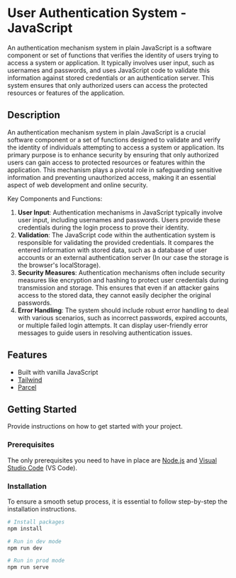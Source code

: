 # User Authentication System - JavaScript

An authentication mechanism system in plain JavaScript is a software component or set of functions that verifies the identity of users trying to access a system or application. It typically involves user input, such as usernames and passwords, and uses JavaScript code to validate this information against stored credentials or an authentication server. This system ensures that only authorized users can access the protected resources or features of the application.

## Description

An authentication mechanism system in plain JavaScript is a crucial software component or a set of functions designed to validate and verify the identity of individuals attempting to access a system or application. Its primary purpose is to enhance security by ensuring that only authorized users can gain access to protected resources or features within the application. This mechanism plays a pivotal role in safeguarding sensitive information and preventing unauthorized access, making it an essential aspect of web development and online security.

Key Components and Functions:

1. **User Input**: Authentication mechanisms in JavaScript typically involve user input, including usernames and passwords. Users provide these credentials during the login process to prove their identity.
2. **Validation**: The JavaScript code within the authentication system is responsible for validating the provided credentials. It compares the entered information with stored data, such as a database of user accounts or an external authentication server (In our case the storage is the browser's localStorage).
3. **Security Measures**: Authentication mechanisms often include security measures like encryption and hashing to protect user credentials during transmission and storage. This ensures that even if an attacker gains access to the stored data, they cannot easily decipher the original passwords.
4. **Error Handling**: The system should include robust error handling to deal with various scenarios, such as incorrect passwords, expired accounts, or multiple failed login attempts. It can display user-friendly error messages to guide users in resolving authentication issues.

## Features

- Built with vanilla JavaScript
- [Tailwind](https://tailwindcss.com/)
- [Parcel](https://parceljs.org/)

## Getting Started

Provide instructions on how to get started with your project.

### Prerequisites

The only prerequisites you need to have in place are [Node.js](https://nodejs.org/en) and [Visual Studio Code](https://code.visualstudio.com/) (VS Code).

### Installation

To ensure a smooth setup process, it is essential to follow step-by-step the installation instructions.

```sh
# Install packages
npm install

# Run in dev mode
npm run dev

# Run in prod mode
npm run serve
```